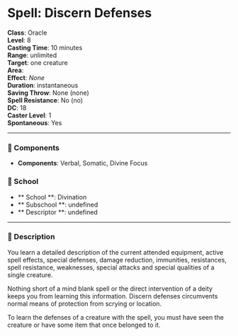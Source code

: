 
# Spell: Discern Defenses
**Class**: Oracle  
**Level**: 8  
**Casting Time**: 10 minutes  
**Range**: unlimited  
**Target**: one creature  
**Area**:   
**Effect**: _None_  
**Duration**: instantaneous  
**Saving Throw**: None (none)  
**Spell Resistance**: No (no)  
**DC**: 18  
**Caster Level**: 1  
**Spontaneous**: Yes

---

### 🔮 Components
- **Components**: Verbal, Somatic, Divine Focus

### 🏫 School
- ** School **: Divination
- ** Subschool **: undefined
- ** Descriptor **: undefined
---

### 📜 Description
You learn a detailed description of the current attended equipment, active spell effects, special defenses, damage reduction, immunities, resistances, spell resistance, weaknesses, special attacks and special qualities of a single creature.

Nothing short of a mind blank spell or the direct intervention of a deity keeps you from learning this information. Discern defenses circumvents normal means of protection from scrying or location.

To learn the defenses of a creature with the spell, you must have seen the creature or have some item that once belonged to it.
